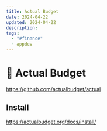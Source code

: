 ```yaml
---
title: Actual Budget
date: 2024-04-22
updated: 2024-04-22
description: 
tags:
  - "#finance"
  - appdev
---
```

# 💸 Actual Budget

https://github.com/actualbudget/actual

## Install
https://actualbudget.org/docs/install/
